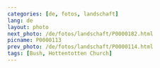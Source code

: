 ```yaml
---
categories: [de, fotos, landschaft]
lang: de
layout: photo
next_photo: /de/fotos/landschaft/P0000182.html
picname: P0000113
prev_photo: /de/fotos/landschaft/P0000114.html
tags: [Bush, Hottentotten Church]
---
```

